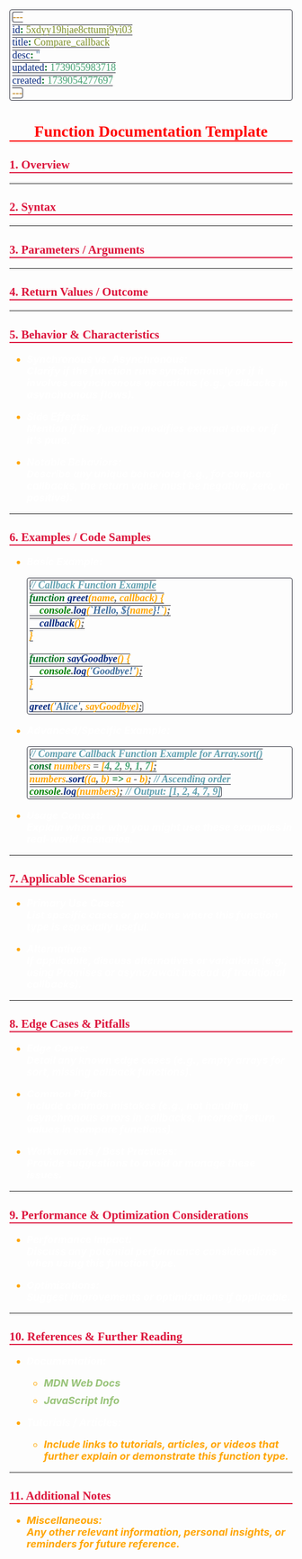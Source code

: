 ```yaml
---
id: 5xdyy19hjae8cttumj9yi03
title: Compare_callback
desc: ''
updated: 1739055983718
created: 1739054277697
---
```


<!--#region styles-->
<style>
    * {
        font-size: 18px;
    }
    h1 {
        color: red;
        font-weight: bold;
        border-bottom: 2px solid red;
        font-family: 'Algerian';
        text-align: center;
        font-size: 2em;
    }
    h2 {
        color: crimson;
        font-weight: bold;
        font-family: 'Algerian';
        border-bottom: 2px solid crimson;
        font-size: 1.5em;
    }
    h3 {
        color: rgb(255, 0, 127);
        font-weight: bold;
        text-decoration: underline;
        font-size: 1.2em;
        font-size: 1.2em;
    }
    h4 {
        color: rgb(0, 255, 255);
        font-weight: bold;
        text-decoration: underline;
        font-size: 1em;
    }
    h5 {
        color: darkblue;
        font-weight: bold;
        font-style: italic;
        font-size: 0.9em;
    }
    code {
        font-family: 'Cascadia Code';
        border: 1px solid #282a36;
        border-radius: 4px;
        padding: 1px 4px;
    }
    pre {
        font-family: 'Cascadia Code';
        border: 1px solid #282a36;
        border-radius: 4px;
        padding: 1px 4px;
    }
    p {
        font-style: 'Cascadia Code';
        color: white;
    }
    li {
        margin-bottom: 10px;
        font-style: italic;
        font-weight: bold;
        color: orange;
    }
    ul {
        margin-bottom: 10px;
        font-style: italic;
        font-weight: bold;
        color: orange;
    }
    b {
        font-weight: bold;
        color: rgb(255, 0, 0);
    }
    u {
        text-decoration: underline;
        font-weight: bold;
        font-style: italic;
    }
    a {
        color: #98c379;
        text-decoration: none;
    }
    a:hover {
        text-decoration: underline;
    }
    i {
        font-style: italic;
        color: yellow;
    }
    blockquote {
        background: rgba(255, 0, 127, 0.1); /* Light pink background */
        border-left: 5px solid rgb(255, 0, 127); /* Bold pink left border */
        padding: 10px 15px;
        margin: 10px 0;
        font-style: italic;
        font-weight: bold;
        color: white;
    }
</style>
<!--#endregion-->

# Function Documentation Template

## 1. Overview

---

## 2. Syntax

---

## 3. Parameters / Arguments

---

## 4. Return Values / Outcome

---

## 5. Behavior & Characteristics

-   **Synchronous vs. Asynchronous:**  
    Clarify if the function runs synchronously or if it involves asynchronous operations (e.g., callbacks in asynchronous flows).

-   **Side Effects:**  
    Mention if the function modifies external state or if it's pure.

-   **Notable Behaviors:**  
    Describe any unique behaviors (e.g., for compare callbacks, the return value must be negative, zero, or positive).

---

## 6. Examples / Code Samples

-   **Basic Example:**

    ```javascript
    // Callback Function Example
    function greet(name, callback) {
        console.log(`Hello, ${name}!`);
        callback();
    }

    function sayGoodbye() {
        console.log('Goodbye!');
    }

    greet('Alice', sayGoodbye);
    ```

-   **Advanced/Specific Example:**

    ```javascript
    // Compare Callback Function Example for Array.sort()
    const numbers = [4, 2, 9, 1, 7];
    numbers.sort((a, b) => a - b); // Ascending order
    console.log(numbers); // Output: [1, 2, 4, 7, 9]
    ```

-   **Usage Context:**  
    Explain when or why you might use these examples in real-world scenarios.

---

## 7. Applicable Scenarios

-   **Primary Use Cases:**  
    List specific cases or problems where this function type is especially useful.

-   **Alternatives:**  
    If applicable, discuss alternatives or variations (e.g., using Promises or async/await instead of traditional callbacks).

---

## 8. Edge Cases & Pitfalls

-   **Edge Cases:**  
    Detail any known edge cases (e.g., empty arrays for sort, missing callback functions).

-   **Common Pitfalls:**  
    Include common mistakes (e.g., not handling asynchronous errors in callbacks, incorrect return values in compare functions).

-   **Workarounds / Best Practices:**  
    Provide suggestions to avoid or manage these issues.

---

## 9. Performance & Optimization Considerations

-   **Performance Impact:**  
    Discuss any potential performance considerations when using this function type.

-   **Optimizations:**  
    Suggest improvements or optimizations if applicable.

---

## 10. References & Further Reading

-   **Documentation:**

    -   [MDN Web Docs](https://developer.mozilla.org/)
    -   [JavaScript Info](https://javascript.info/)

-   **Tutorials / Articles:**
    -   _Include links to tutorials, articles, or videos that further explain or demonstrate this function type._

---

## 11. Additional Notes

-   **Miscellaneous:**  
    Any other relevant information, personal insights, or reminders for future reference.
